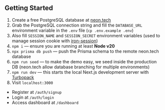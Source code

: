 ## Getting Started

1. Create a free PostgreSQL database at [neon.tech](https://console.neon.tech/)
2. Grab the PostgreSQL connection string and fill the `DATABASE_URL` environment variable in the `.env` file (`cp .env.example .env`)
3. Also fill `SESSION_NAME` and `SESSION_SECRET` environment variables (used to manage session cookie with [iron-session](https://github.com/vvo/iron-session))
4. `npm i` — ensure you are running at least **Node v20**
5. `npx prisma db push` — push the Prisma schema to the remote neon.tech database
6. `npm run seed` — to make the demo easy, we seed inside the production DB (neon.tech allow database branching for multiple environments)
7. `npm run dev` — this starts the local Next.js development server with [Turbopack](https://nextjs.org/docs/app/api-reference/turbopack)
8. Visit `localhost:3000`
  - Register at `/auth/signup`
  - Login at `/auth/login`
  - Access dashboard at `/dashboard`
